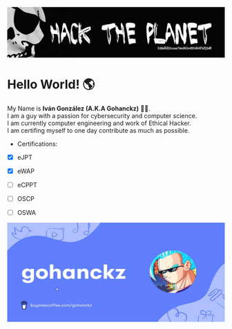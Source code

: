 <img src="https://raw.githubusercontent.com/Gohanckz/Banners/master/bannerreadme.jpg" alt="Banner readme Github">

<h1>Hello World!  🌎 </h1>

My Name is  <b>Iván González (A.K.A Gohanckz)</b> 👨‍💻. <br>
I am a guy with a passion for cybersecurity and computer science. <br>
I am currently computer engineering and work of Ethical Hacker. <br>
I am certifing myself to one day contribute as much as possible. <br>


- Certifications:
- [x] eJPT     
- [x] eWAP    
- [ ] eCPPT 
- [ ] OSCP 
- [ ] OSWA





<a title="Buy me a pizza" href="https://www.buymeacoffee.com/gohanckz"><img src="https://raw.githubusercontent.com/Gohanckz/Banners/master/aaaaaacoofffee.png" alt="Buy me a pizza" width="900" height="230"/></a>
